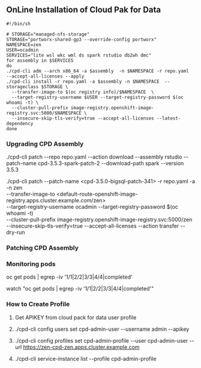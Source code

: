 ## OnLine Installation of Cloud Pak for Data


```
#!/bin/sh

# STORAGE="managed-nfs-storage"
STORAGE="portworx-shared-gp3 --override-config portworx"
NAMESPACE=zen
USER=ocadmin
SERVICES="lite wsl wkc wml ds spark rstudio db2wh dmc"
for assembly in $SERVICES
do
./cpd-cli adm --arch x86_64 -a $assembly  -n $NAMESPACE -r repo.yaml  --accept-all-licenses --apply
./cpd-cli install -r repo.yaml -a $assembly -n $NAMESPACE  --storageclass $STORAGE \
  --transfer-image-to $(oc registry info)/$NAMESPACE  \
  --target-registry-username $USER --target-registry-password $(oc whoami -t) \
  --cluster-pull-prefix image-registry.openshift-image-registry.svc:5000/$NAMESPACE \
  --insecure-skip-tls-verify=true --accept-all-licenses --latest-dependency
done
```

### Upgrading CPD Assembly
./cpd-cli patch --repo repo.yaml --action download --assembly rstudio --patch-name cpd-3.5.3-spark-patch-2  --download-path spark --version 3.5.3

./cpd-cli patch --patch-name <cpd-3.5.0-bigsql-patch-341> -r repo.yaml -a <big-sql>  -n zen   \
  --transfer-image-to <default-route-openshift-image-registry.apps.cluster.example.com/zen> \
  --target-registry-username ocadmin --target-registry-password $(oc whoami -t) \
  --cluster-pull-prefix image-registry.openshift-image-registry.svc:5000/zen \
  --insecure-skip-tls-verify=true --accept-all-licenses --action transfer --dry-run


### Patching CPD Assembly


### Monitoring pods 

oc get pods | egrep -iv '1/1|2/2|3/3|4/4|completed'

watch "oc get pods | egrep -iv '1/1|2/2|3/3|4/4|completed'"

  
### How to Create Profile
  
  
1. Get APIKEY from cloud pack for data user profile

2. ./cpd-cli config users set cpd-admin-user --username admin --apikey <APIKEY>

3. ./cpd-cli config profiles set cpd-admin-profile --user cpd-admin-user --url <https://zen-cpd-zen.apps.cluster.example.com>

4. ./cpd-cli service-instance list --profile cpd-admin-profile

